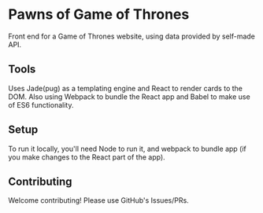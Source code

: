 # Pawns of Game of Thrones
Front end for a Game of Thrones website, using data provided by self-made API.

## Tools 
Uses Jade(pug) as a templating engine and React to render cards to the DOM. Also using Webpack to bundle the React app and Babel to make use of ES6 functionality.

## Setup

To run it locally, you'll need Node to run it, and webpack to bundle app (if you make changes to the React part of the app).

## Contributing

Welcome contributing!
Please use GitHub's Issues/PRs.
